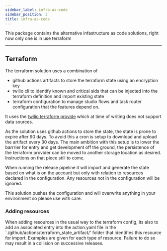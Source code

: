 ```yaml
---
sidebar_label: infra-as-code
sidebar_position: 3
title: infra-as-code
---
```


This package contains the alternative infastructure as code solutions, right now only one is in use terraform


-----

## Terraform

The terraform solution uses a combination of 

- github actions artifacts to store the terraform state using an encryption key
- twilio cli to identify known and critical sids that can be injected into the terraform definition and import existing state
- terraform configuration to manage studio flows and task router configuration that the features depend on.


It uses the [twilio terraform provide](https://github.com/twilio/terraform-provider-twilio) which at time of writing does not support data sources.

As the solution uses github actions to store the state, the state is prone to expire after 90 days.  To avoid this a cron is setup to download and upload the artifact every 30 days.  The main ambition with this setup is to lower the barrrier for entry and get development off the ground, the persistence of the terraform provider can be moved to another storage location as desired.  Instructions on that piece still to come.

When running the release pipeline it will import and generate the state based on what is on the account but only with relation to resources declared in the configuration.  Any resources not in the configuration will be ignored.

This solution pushes the configuration and will overwrite anything in your environment so please use with care.

### Adding resources

When adding resources in the usual way to the terraform config, its also to add an associated entry into the action.yaml file in the `./github/actions/terraform_state_artifact/' folder that identifies this resource for import.  Examples are given for each type of resource.  Failure to do so may result in a collision on successive releases.

